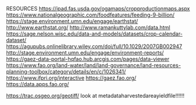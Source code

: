 RESOURCES
https://ipad.fas.usda.gov/ogamaps/cropproductionmaps.aspx
https://www.nationalgeographic.com/foodfeatures/feeding-9-billion/
https://stage.environment.umn.edu/engage/earthstat/
http://www.earthstat.org/
http://www.ramankuttylab.com/data.html
https://sage.nelson.wisc.edu/data-and-models/datasets/crop-calendar-dataset/
https://agupubs.onlinelibrary.wiley.com/doi/full/10.1029/2007GB002947
http://stage.environment.umn.edu/engage/environment-reports/
https://gaez-data-portal-hqfao.hub.arcgis.com/pages/data-viewer
https://www.fao.org/land-water/land/land-governance/land-resources-planning-toolbox/category/details/en/c/1026341/
https://www.ifpri.org/interactive
https://gaez.fao.org/
https://data.apps.fao.org/


https://trac.osgeo.org/geotiff/
look at metadataharvestedareayieldfile!!!!!!
